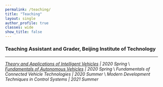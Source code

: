 ```yaml
---
permalink: /teaching/    
title: "Teaching"
layout: single
author_profile: true
classes: wide
show_title: false
---
```


### Teaching Assistant and Grader, Beijing Institute of Technology
---
*[Theory and Applications of Intelligent Vehicles](https://www.xuetangx.com/course/bitP0861003987) | 2020 Spring* \\
*[Fundamentals of Autonomous Vehicles](https://www.icourse163.org/course/BIT-1207432808) | 2020 Spring* \\
*Fundamentals of Connected Vehicle Technologies | 2020 Summer* \\
*Modern Development Techniques in Control Systems | 2021 Summer* 
